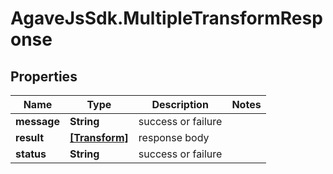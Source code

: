 # AgaveJsSdk.MultipleTransformResponse

## Properties
Name | Type | Description | Notes
------------ | ------------- | ------------- | -------------
**message** | **String** | success or failure | 
**result** | [**[Transform]**](Transform.md) | response body | 
**status** | **String** | success or failure | 


